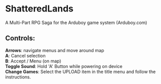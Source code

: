# ShatteredLands
A Multi-Part RPG Saga for the Arduboy game system (Arduboy.com)

## Controls:
**Arrows**: navigate menus and move around map<br>
**A**: Cancel selection<br>
**B**: Accept / Menu (on map)<br>
**Toggle Sound**: Hold 'A' Button while powering on device<br>
**Change Games**: Select the UPLOAD item in the title menu and follow the instructions.
